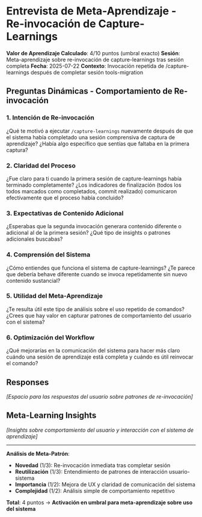 # Entrevista de Meta-Aprendizaje - Re-invocación de Capture-Learnings

**Valor de Aprendizaje Calculado**: 4/10 puntos (umbral exacto)
**Sesión**: Meta-aprendizaje sobre re-invocación de capture-learnings tras sesión completa
**Fecha**: 2025-07-22
**Contexto**: Invocación repetida de /capture-learnings después de completar sesión tools-migration

## Preguntas Dinámicas - Comportamiento de Re-invocación

### 1. Intención de Re-invocación
¿Qué te motivó a ejecutar `/capture-learnings` nuevamente después de que el sistema había completado una sesión comprensiva de captura de aprendizaje? ¿Había algo específico que sentías que faltaba en la primera captura?

### 2. Claridad del Proceso
¿Fue claro para ti cuando la primera sesión de capture-learnings había terminado completamente? ¿Los indicadores de finalización (todos los todos marcados como completados, commit realizado) comunicaron efectivamente que el proceso había concluido?

### 3. Expectativas de Contenido Adicional
¿Esperabas que la segunda invocación generara contenido diferente o adicional al de la primera sesión? ¿Qué tipo de insights o patrones adicionales buscabas?

### 4. Comprensión del Sistema
¿Cómo entiendes que funciona el sistema de capture-learnings? ¿Te parece que debería behave diferente cuando se invoca repetidamente sin nuevo contenido sustancial?

### 5. Utilidad del Meta-Aprendizaje
¿Te resulta útil este tipo de análisis sobre el uso repetido de comandos? ¿Crees que hay valor en capturar patrones de comportamiento del usuario con el sistema?

### 6. Optimización del Workflow
¿Qué mejorarías en la comunicación del sistema para hacer más claro cuándo una sesión de aprendizaje está completa y cuándo es útil reinvocar el comando?

## Responses
*[Espacio para las respuestas del usuario sobre patrones de re-invocación]*

## Meta-Learning Insights
*[Insights sobre comportamiento del usuario y interacción con el sistema de aprendizaje]*

---

**Análisis de Meta-Patrón**:
- **Novedad** (1/3): Re-invocación inmediata tras completar sesión
- **Reutilización** (1/3): Entendimiento de patrones de interacción usuario-sistema
- **Importancia** (1/2): Mejora de UX y claridad de comunicación del sistema
- **Complejidad** (1/2): Análisis simple de comportamiento repetitivo

**Total**: 4 puntos → **Activación en umbral para meta-aprendizaje sobre uso del sistema**